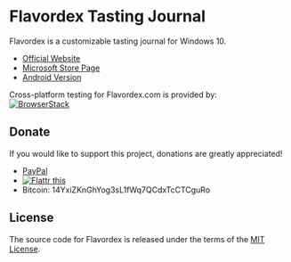 # Flavordex Tasting Journal

Flavordex is a customizable tasting journal for Windows 10.

   * [Official Website](http://flavordex.ultramegasoft.com/)
   * [Microsoft Store Page](https://www.microsoft.com/store/apps/9nblggh5rhrx)
   * [Android Version](https://github.com/ultramega/flavordex)

Cross-platform testing for Flavordex.com is provided by:  
[![BrowserStack](http://flavordex.com/img/browserstack-logo-2x.png)](https://www.browserstack.com)

## Donate

If you would like to support this project, donations are greatly appreciated!

- [PayPal](https://www.paypal.com/cgi-bin/webscr?cmd=_s-xclick&hosted_button_id=NKT58XX87QL4G)
- [![Flattr this](https://button.flattr.com/flattr-badge-large.png)](https://flattr.com/submit/auto?fid=jeznxl&url=http%3A%2F%2Fflavordex.ultramegasoft.com%2F)
- Bitcoin: 14YxiZKnGhYog3sL1fWq7QCdxTcCTCguRo

## License

The source code for Flavordex is released under the terms of the
[MIT License](http://sguidetti.mit-license.org/).
